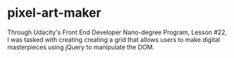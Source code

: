# pixel-art-maker
Through Udacity's Front End Developer Nano-degree Program, Lesson #22, I was tasked with creating creating a grid that allows users to make digital masterpieces using jQuery to manipulate the DOM.
